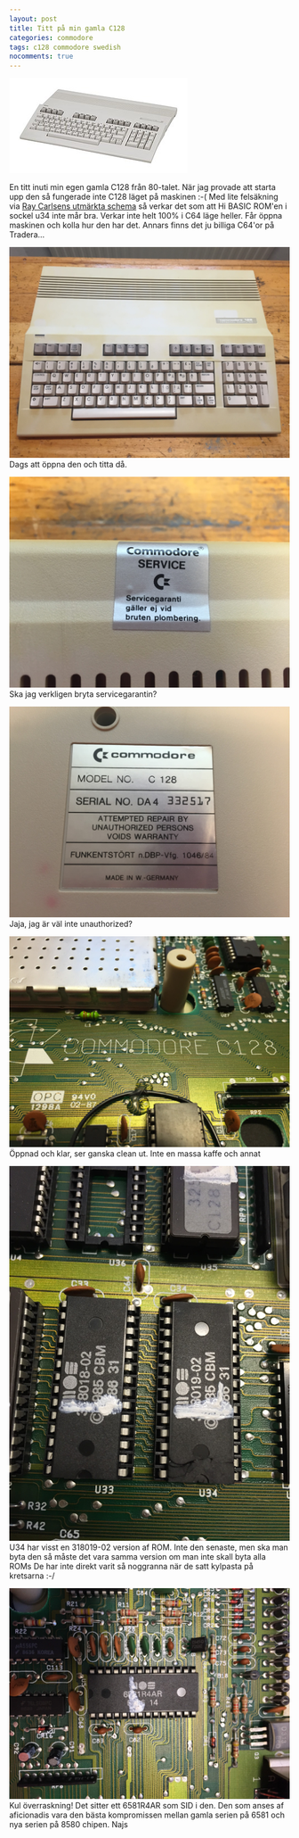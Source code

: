 ```yaml
---
layout: post
title: Titt på min gamla C128
categories: commodore
tags: c128 commodore swedish
nocomments: true
---
```


![](/images/320px-Commodore-128.jpg)

En titt inuti min egen gamla C128 från 80-talet. När jag provade att starta upp den så fungerade inte C128 läget på maskinen :-( Med lite felsäkning via [Ray Carlsens utmärkta schema](ftp://www.zimmers.net/pub/cbm/documents/repair/troubleshooting-c128.txt) så verkar det som att Hi BASIC ROM'en i sockel u34 inte mår bra. Verkar inte helt 100% i C64 läge heller. Får öppna maskinen och kolla hur den har det. Annars finns det ju billiga C64'or på Tradera...



![](/images/c128_titt_1-2015-09-06_14.58.39.jpg)
Dags att öppna den och titta då.

![](/images/c128_titt_2-2015-09-06_14.59.16.jpg)
Ska jag verkligen bryta servicegarantin?

![](/images/c128_titt_3-2015-09-06_14.59.04.jpg)
Jaja, jag är väl inte unauthorized?

![](/images/c128_titt_4-2015-09-07_08.01.58.jpg)
Öppnad och klar, ser ganska clean ut. Inte en massa kaffe och annat

![](/images/c128_titt_5-2015-09-06_19.13.33.jpg)
U34 har visst en 318019-02 version af ROM. Inte den senaste, men ska man byta den så måste det vara samma version om man inte skall byta alla ROMs
De har inte direkt varit så noggranna när de satt kylpasta på kretsarna :-/

![](/images/c128_titt_6-2015-09-07_07.56.18.jpg)
Kul överraskning! Det sitter ett 6581R4AR som SID i den. Den som anses af aficionadis vara den bästa kompromissen mellan gamla serien på 6581 och nya serien på 8580 chipen. Najs

